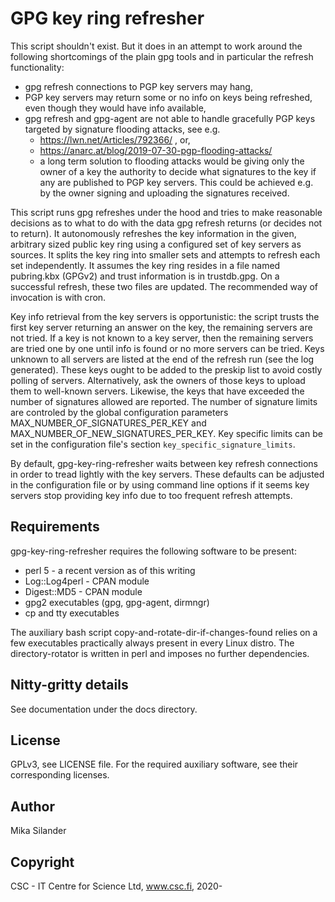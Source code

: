 GPG key ring refresher
======================

This script shouldn't exist. But it does in an attempt to work around
the following shortcomings of the plain gpg tools and in particular the
refresh functionality:

 * gpg refresh connections to PGP key servers may hang,
 * PGP key servers may return some or no info on keys being refreshed, even
   though they would have info available,
 * gpg refresh and gpg-agent are not able to handle gracefully
   PGP keys targeted by signature flooding attacks, see e.g.
   * https://lwn.net/Articles/792366/ , or, 
   * https://anarc.at/blog/2019-07-30-pgp-flooding-attacks/
   * a long term solution to flooding attacks would be giving only the owner
     of a key the authority to decide what signatures to the key if any
     are published to PGP key servers. This could be achieved e.g. by the owner
     signing and uploading the signatures received.
   
This script runs gpg refreshes under the hood and tries to make reasonable
decisions as to what to do with the data gpg refresh returns (or decides not
to return). It autonomously refreshes the key information in the
given, arbitrary sized public key ring using a configured set of key
servers as sources. It splits the key ring into smaller sets and
attempts to refresh each set independently. It assumes the key ring
resides in a file named pubring.kbx (GPGv2) and trust information is
in trustdb.gpg. On a successful refresh, these two files are
updated. The recommended way of invocation is with cron.

Key info retrieval from the key servers is opportunistic: the script
trusts the first key server returning an answer on the key, the
remaining servers are not tried. If a key is not known to a key
server, then the remaining servers are tried one by one until info is
found or no more servers can be tried. Keys unknown to all servers are
listed at the end of the refresh run (see the log generated). These
keys ought to be added to the preskip list to avoid costly polling of
servers. Alternatively, ask the owners of those keys to upload
them to well-known servers. Likewise, the keys that have exceeded
the number of signatures allowed are reported. The number of signature
limits are controled by the global configuration parameters
MAX_NUMBER_OF_SIGNATURES_PER_KEY and MAX_NUMBER_OF_NEW_SIGNATURES_PER_KEY.
Key specific limits can be set in the configuration file's section
`key_specific_signature_limits`.

By default, gpg-key-ring-refresher waits between key refresh connections in order
to tread lightly with the key servers. These defaults can be adjusted
in the configuration file or by using command line options if it seems
key servers stop providing key info due to too frequent refresh
attempts.

Requirements
------------

gpg-key-ring-refresher requires the following software to be present:

 * perl 5 - a recent version as of this writing
 * Log::Log4perl - CPAN module
 * Digest::MD5 - CPAN module
 * gpg2 executables (gpg, gpg-agent, dirmngr)
 * cp and tty executables

The auxiliary bash script copy-and-rotate-dir-if-changes-found relies
on a few executables practically always present in every Linux distro.
The directory-rotator is written in perl and imposes no further
dependencies.

Nitty-gritty details
--------------------

See documentation under the docs directory.

License
-------

GPLv3, see LICENSE file. For the required auxiliary software, see their
corresponding licenses.

Author
------

Mika Silander

Copyright
---------

CSC - IT Centre for Science Ltd, www.csc.fi, 2020-
